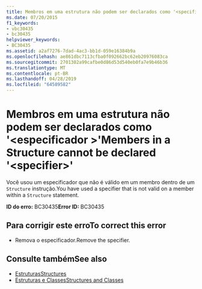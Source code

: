 ```yaml
---
title: Membros em uma estrutura não podem ser declarados como '<specifier>'
ms.date: 07/20/2015
f1_keywords:
- vbc30435
- bc30435
helpviewer_keywords:
- BC30435
ms.assetid: a2af7276-7dad-4ac3-bb1d-059e16384b9a
ms.openlocfilehash: ae861dbc7113cfba0f092662bc62eb20976083ca
ms.sourcegitcommit: 2701302a99cafbe0d86d53d540eb0fa7e9b46b36
ms.translationtype: MT
ms.contentlocale: pt-BR
ms.lasthandoff: 04/28/2019
ms.locfileid: "64589582"
---
```

# <a name="members-in-a-structure-cannot-be-declared-specifier"></a><span data-ttu-id="639bc-102">Membros em uma estrutura não podem ser declarados como '\<especificador >'</span><span class="sxs-lookup"><span data-stu-id="639bc-102">Members in a Structure cannot be declared '\<specifier>'</span></span>
<span data-ttu-id="639bc-103">Você usou um especificador que não é válido em um membro dentro de um `Structure` instrução.</span><span class="sxs-lookup"><span data-stu-id="639bc-103">You have used a specifier that is not valid on a member within a `Structure` statement.</span></span>  
  
 <span data-ttu-id="639bc-104">**ID do erro:** BC30435</span><span class="sxs-lookup"><span data-stu-id="639bc-104">**Error ID:** BC30435</span></span>  
  
## <a name="to-correct-this-error"></a><span data-ttu-id="639bc-105">Para corrigir este erro</span><span class="sxs-lookup"><span data-stu-id="639bc-105">To correct this error</span></span>  
  
- <span data-ttu-id="639bc-106">Remova o especificador.</span><span class="sxs-lookup"><span data-stu-id="639bc-106">Remove the specifier.</span></span>  
  
## <a name="see-also"></a><span data-ttu-id="639bc-107">Consulte também</span><span class="sxs-lookup"><span data-stu-id="639bc-107">See also</span></span>

- [<span data-ttu-id="639bc-108">Estruturas</span><span class="sxs-lookup"><span data-stu-id="639bc-108">Structures</span></span>](../../visual-basic/programming-guide/language-features/data-types/structures.md)
- [<span data-ttu-id="639bc-109">Estruturas e Classes</span><span class="sxs-lookup"><span data-stu-id="639bc-109">Structures and Classes</span></span>](../../visual-basic/programming-guide/language-features/data-types/structures-and-classes.md)
